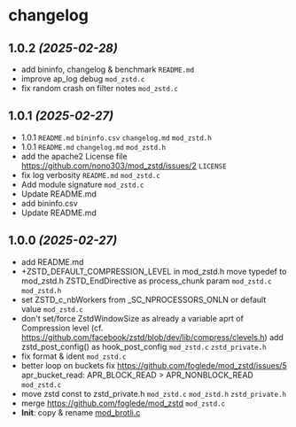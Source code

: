 # changelog


## 1.0.2 _(2025-02-28)_

*  add bininfo, changelog & benchmark
`README.md`
*  improve ap_log debug
`mod_zstd.c`
*  fix random crash on filter notes
`mod_zstd.c`


## 1.0.1 _(2025-02-27)_

*  1.0.1
`README.md`
`bininfo.csv`
`changelog.md`
`mod_zstd.h`
*  1.0.1
`README.md`
`changelog.md`
`mod_zstd.h`
*  add the apache2 License file https://github.com/nono303/mod_zstd/issues/2
`LICENSE`
*  fix log verbosity
`README.md`
`mod_zstd.c`
*  Add module signature
`mod_zstd.c`
*  Update README.md
*  add bininfo.csv
*  Update README.md


## 1.0.0 _(2025-02-27)_

*  add README.md
*  +ZSTD_DEFAULT_COMPRESSION_LEVEL in mod_zstd.h move typedef to mod_zstd.h ZSTD_EndDirective as process_chunk param
`mod_zstd.c`
`mod_zstd.h`
*  set ZSTD_c_nbWorkers from _SC_NPROCESSORS_ONLN or default value
`mod_zstd.c`
*  don't set/force ZstdWindowSize as already a variable aprt of Compression level (cf. https://github.com/facebook/zstd/blob/dev/lib/compress/clevels.h) add zstd_post_config() as hook_post_config
`mod_zstd.c`
`zstd_private.h`
*  fix format & ident
`mod_zstd.c`
*  better loop on buckets fix https://github.com/foglede/mod_zstd/issues/5 apr_bucket_read: APR_BLOCK_READ > APR_NONBLOCK_READ
`mod_zstd.c`
*  move zstd const to zstd_private.h
`mod_zstd.c`
`mod_zstd.h`
`zstd_private.h`
*  merge https://github.com/foglede/mod_zstd
`mod_zstd.c`
*  **Init**: copy & rename [mod_brotli.c](https://raw.githubusercontent.com/apache/httpd/eac9bcb41a409a7eeae4f4d3890b063bf114aca0/modules/filters/mod_brotli.c)

